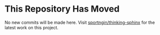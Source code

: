 # This Repository Has Moved

No new commits will be made here. Visit [sportngin/thinking-sphinx](https://github.com/sportngin/thinking-sphinx) for the latest work on this project.
